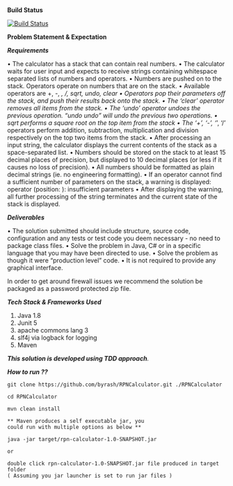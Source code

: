 **Build Status**

[![Build Status](https://travis-ci.org/byrash/RPNCalculator.svg?branch=master)](https://travis-ci.org/byrash/RPNCalculator)

**Problem Statement & Expectation**

_**Requirements**_

• The calculator has a stack that can contain real numbers.
• The calculator waits for user input and expects to receive strings containing whitespace separated lists of numbers and operators.
• Numbers are pushed on to the stack. Operators operate on numbers that are on the stack.
• Available operators are +, -, *, /, sqrt, undo, clear
• Operators pop their parameters off the stack, and push their results back onto the stack.
• The ‘clear’ operator removes all items from the stack.
• The ‘undo’ operator undoes the previous operation. “undo undo” will undo the previous two operations.
• sqrt performs a square root on the top item from the stack
• The ‘+’, ‘-’, ‘*’, ‘/’ operators perform addition, subtraction, multiplication and division respectively on the top two items from the stack.
• After processing an input string, the calculator displays the current contents of the stack as a space-separated list.
• Numbers should be stored on the stack to at least 15 decimal places of precision, but displayed to 10 decimal places (or less if it causes no loss of precision).
• All numbers should be formatted as plain decimal strings (ie. no engineering formatting).
• If an operator cannot find a sufficient number of parameters on the stack, a warning is displayed: operator <operator> (position: <pos>): insufficient parameters
• After displaying the warning, all further processing of the string terminates and the current state of the stack is displayed.

_**Deliverables**_

• The solution submitted should include structure, source code, configuration and any tests or test code you deem necessary - no need to package class files.
• Solve the problem in Java, C# or in a specific language that you may have been directed to use.
• Solve the problem as though it were “production level” code. 
• It is not required to provide any graphical interface.

In order to get around firewall issues we recommend the solution be packaged as a password protected zip file.

**_Tech Stack & Frameworks Used_**

1) Java 1.8
2) Junit 5
3) apache commons lang 3
4) slf4j via logback for logging
5) Maven

_**This solution is developed using TDD approach**._


**_How to run ??_**
```text
git clone https://github.com/byrash/RPNCalculator.git ./RPNCalculator

cd RPNCalculator

mvn clean install

** Maven produces a self executable jar, you 
could run with multiple options as below **

java -jar target/rpn-calculator-1.0-SNAPSHOT.jar 

or

double click rpn-calculator-1.0-SNAPSHOT.jar file produced in target folder 
( Assuming you jar launcher is set to run jar files )

```




